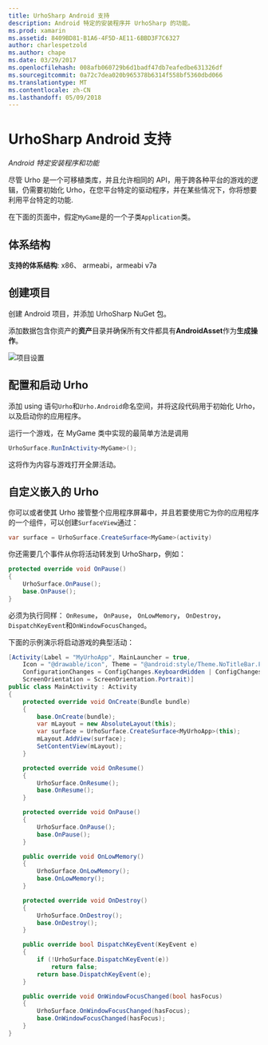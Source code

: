 ```yaml
---
title: UrhoSharp Android 支持
description: Android 特定的安装程序并 UrhoSharp 的功能。
ms.prod: xamarin
ms.assetid: 8409BD81-B1A6-4F5D-AE11-6BBD3F7C6327
author: charlespetzold
ms.author: chape
ms.date: 03/29/2017
ms.openlocfilehash: 008afb060729b6d1badf47db7eafedbe631326df
ms.sourcegitcommit: 0a72c7dea020b965378b6314f558bf5360dbd066
ms.translationtype: MT
ms.contentlocale: zh-CN
ms.lasthandoff: 05/09/2018
---
```

# <a name="urhosharp-android-support"></a>UrhoSharp Android 支持

_Android 特定安装程序和功能_

尽管 Urho 是一个可移植类库，并且允许相同的 API，用于跨各种平台的游戏的逻辑，仍需要初始化 Urho，在您平台特定的驱动程序，并在某些情况下，你将想要利用平台特定的功能.

在下面的页面中，假定`MyGame`是的一个子类`Application`类。

## <a name="architectures"></a>体系结构

**支持的体系结构**: x86、 armeabi，armeabi v7a

## <a name="create-a-project"></a>创建项目

创建 Android 项目，并添加 UrhoSharp NuGet 包。

添加数据包含你资产的**资产**目录并确保所有文件都具有**AndroidAsset**作为**生成操作**。

![项目设置](android-images/image-3.png "包含资产的资产目录中添加数据")

## <a name="configure-and-launching-urho"></a>配置和启动 Urho

添加 using 语句`Urho`和`Urho.Android`命名空间，并将这段代码用于初始化 Urho，以及启动你的应用程序。

运行一个游戏，在 MyGame 类中实现的最简单方法是调用

```csharp
UrhoSurface.RunInActivity<MyGame>();
```

这将作为内容与游戏打开全屏活动。

## <a name="custom-embedding-of-urho"></a>自定义嵌入的 Urho

你可以或者使其 Urho 接管整个应用程序屏幕中，并且若要使用它为你的应用程序的一个组件，可以创建`SurfaceView`通过：

```csharp
var surface = UrhoSurface.CreateSurface<MyGame>(activity)
```

你还需要几个事件从你将活动转发到 UrhoSharp，例如：

```csharp
protected override void OnPause()
{
    UrhoSurface.OnPause();
    base.OnPause();
}
```

必须为执行同样： `OnResume`， `OnPause`， `OnLowMemory`， `OnDestroy`，`DispatchKeyEvent`和`OnWindowFocusChanged`。

下面的示例演示将启动游戏的典型活动：

```csharp
[Activity(Label = "MyUrhoApp", MainLauncher = true,
    Icon = "@drawable/icon", Theme = "@android:style/Theme.NoTitleBar.Fullscreen",
    ConfigurationChanges = ConfigChanges.KeyboardHidden | ConfigChanges.Orientation,
    ScreenOrientation = ScreenOrientation.Portrait)]
public class MainActivity : Activity
{
    protected override void OnCreate(Bundle bundle)
    {
        base.OnCreate(bundle);
        var mLayout = new AbsoluteLayout(this);
        var surface = UrhoSurface.CreateSurface<MyUrhoApp>(this);
        mLayout.AddView(surface);
        SetContentView(mLayout);
    }

    protected override void OnResume()
    {
        UrhoSurface.OnResume();
        base.OnResume();
    }

    protected override void OnPause()
    {
        UrhoSurface.OnPause();
        base.OnPause();
    }

    public override void OnLowMemory()
    {
        UrhoSurface.OnLowMemory();
        base.OnLowMemory();
    }

    protected override void OnDestroy()
    {
        UrhoSurface.OnDestroy();
        base.OnDestroy();
    }

    public override bool DispatchKeyEvent(KeyEvent e)
    {
        if (!UrhoSurface.DispatchKeyEvent(e))
            return false;
        return base.DispatchKeyEvent(e);
    }

    public override void OnWindowFocusChanged(bool hasFocus)
    {
        UrhoSurface.OnWindowFocusChanged(hasFocus);
        base.OnWindowFocusChanged(hasFocus);
    }
}
```


